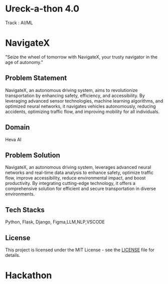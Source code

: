 # Ureck-a-thon 4.0
Track : AI/ML
# NavigateX
"Seize the wheel of tomorrow with NavigateX, your trusty navigator in the age of autonomy."
## Problem Statement
NavigateX, an autonomous driving system, aims to revolutionize transportation by enhancing safety, efficiency, and accessibility. By leveraging advanced sensor technologies, machine learning algorithms, and optimized neural networks, it navigates vehicles autonomously, reducing accidents, optimizing traffic flow, and improving mobility for all individuals.
## Domain
Heva AI
## Problem Solution
NavigateX, an autonomous driving system, leverages advanced neural networks and real-time data analysis to enhance safety, optimize traffic flow, improve accessibility, reduce environmental impact, and boost productivity. By integrating cutting-edge technology, it offers a comprehensive solution for efficient and secure transportation in diverse environments.
## Tech Stacks
Python, Flask, Django, Figma,LLM,NLP,VSCODE


## License
This project is licensed under the MIT License - see the [LICENSE](LICENSE) file for details.
# Hackathon 

